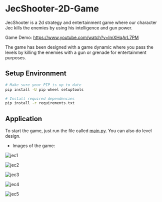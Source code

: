 # JecShooter-2D-Game
JecShooter is a 2d strategy and entertainment game where our character Jec kills the enemies by using his intelligence and gun power. 

Game Demo: https://www.youtube.com/watch?v=ImXHqArL7PM

The game has been designed with a game dynamic where you pass the levels by killing the enemies with a gun or grenade for entertainment purposes.

## Setup Environment

```bash
# Make sure your PIP is up to date
pip install -U pip wheel setuptools

# Install required dependencies
pip install -r requirements.txt
```

## Application

To start the game, just run the file called [main.py](main.py). You can also do level design.

- Images of the game:

![jec1](https://user-images.githubusercontent.com/100594545/215271501-6b641e15-812c-4ee6-9271-909ad86be238.png)

![jec2](https://user-images.githubusercontent.com/100594545/215271503-11e6eb97-6e05-4ba9-83a0-f9605a5ae2b2.png)

![jec3](https://user-images.githubusercontent.com/100594545/215271504-0b88de50-793c-4e7a-9773-6a5a187ec024.png)

![jec4](https://user-images.githubusercontent.com/100594545/215271507-6dfda640-0a4a-4796-9632-7ef5fcc88048.png)

![jec5](https://user-images.githubusercontent.com/100594545/215271509-aa65e344-c4d6-42f9-b3e3-d09073e3570f.png)

